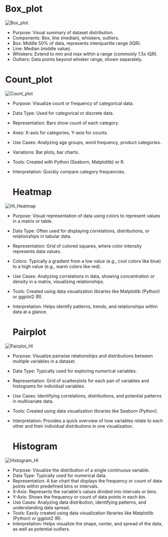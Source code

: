 # Box_plot
![Box_plot](https://github.com/Sans9211/Health_Insurance_Claim/assets/104644783/7c9a9b0a-6b07-4bab-863b-c9aad1c26360).

- Purpose: Visual summary of dataset distribution.
- Components: Box, line (median), whiskers, outliers.
- Box: Middle 50% of data, represents interquartile range (IQR).
- Line: Median (middle value).
- Whiskers: Extend to min and max within a range (commonly 1.5x IQR).
- Outliers: Data points beyond whisker range, shown separately.
  
# Count_plot
![Count_plot](https://github.com/Sans9211/Health_Insurance_Claim/assets/104644783/da59a586-0550-4e25-a9c0-830177206f93)

- Purpose: Visualize count or frequency of categorical data.
- Data Type: Used for categorical or discrete data.
- Representation: Bars show count of each category.
- Axes: X-axis for categories, Y-axis for counts.
- Use Cases: Analyzing age groups, word frequency, product categories.
- Variations: Bar plots, bar charts.
- Tools: Created with Python (Seaborn, Matplotlib) or R.
- Interpretation: Quickly compare category frequencies.

  # Heatmap
![HI_Heatmap](https://github.com/Sans9211/Health_Insurance_Claim/assets/104644783/8f4c3c8f-aee5-452b-be54-0d6179d39e22)

- Purpose: Visual representation of data using colors to represent values in a matrix or table.
- Data Type: Often used for displaying correlations, distributions, or relationships in tabular data.
- Representation: Grid of colored squares, where color intensity represents data values.
- Colors: Typically a gradient from a low value (e.g., cool colors like blue) to a high value (e.g., warm colors like red).
- Use Cases: Analyzing correlations in data, showing concentration or density in a matrix, visualizing relationships.
- Tools: Created using data visualization libraries like Matplotlib (Python) or ggplot2 (R).
- Interpretation: Helps identify patterns, trends, and relationships within data at a glance.

  # Pairplot
![Pairplot_HI](https://github.com/Sans9211/Health_Insurance_Claim/assets/104644783/515c8be6-0113-4733-95a6-d735508bc2b7)

- Purpose: Visualize pairwise relationships and distributions between multiple variables in a dataset.
- Data Type: Typically used for exploring numerical variables.
- Representation: Grid of scatterplots for each pair of variables and histograms for individual variables.
- Use Cases: Identifying correlations, distributions, and potential patterns in multivariate data.
- Tools: Created using data visualization libraries like Seaborn (Python).
- Interpretation: Provides a quick overview of how variables relate to each other and their individual distributions in one visualization.

  # Histogram
![Histogram_HI](https://github.com/Sans9211/Health_Insurance_Claim/assets/104644783/a4016d11-bd6a-4c81-b24b-0c32f4c4591d)

- Purpose: Visualize the distribution of a single continuous variable.
- Data Type: Typically used for numerical data.
- Representation: A bar chart that displays the frequency or count of data points within predefined bins or intervals.
- X-Axis: Represents the variable's values divided into intervals or bins.
- Y-Axis: Shows the frequency or count of data points in each bin.
- Use Cases: Analyzing data distribution, identifying patterns, and understanding data spread.
- Tools: Easily created using data visualization libraries like Matplotlib (Python) or ggplot2 (R).
- Interpretation: Helps visualize the shape, center, and spread of the data, as well as potential outliers.
